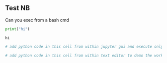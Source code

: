 
## Test NB
Can you exec from a bash cmd


```python
print("hi")
```

    hi



```python
# add python code in this cell from within jupyter gui and execute only this cell to demo the workflow
```


```python
# add python code in this cell from within text editor to demo the workflow
```
